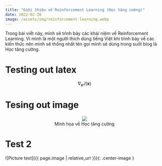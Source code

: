 ```yaml
---
title: "Giới thiệu về Reinforcement Learning (Học tăng cường)"
date: 2022-02-20
image: /assets/img/reinforcement-learning.webp
---
```


Trong bài viết này, mình sẽ trình bày các khái niệm về Reinforcement Learning. Vì mình là một người thích dùng tiếng Việt khi trình bày về các kiến thức nên mình sẽ thống nhất tên gọi mình sẽ dùng trong suốt blog là Học tăng cường.

# Testing out latex

$$ \nabla_\boldsymbol{x} J(\boldsymbol{x}) $$

# Tesing out image
<div style="text-align: center">
  <figure>
    <img src="{{ page.image | relative_url }}" />
    <figcaption> Minh họa về Học tăng cường </figcaption>
  </figure>  
</div>
 
# Test 2
![Picture text]({{ page.image | relative_url }}){: .center-image }
<script src="https://cdn.mathjax.org/mathjax/latest/MathJax.js?config=TeX-AMS-MML_HTMLorMML" type="text/javascript"></script>
